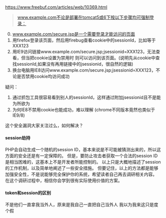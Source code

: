 
https://www.freebuf.com/articles/web/10369.html


>www.example.com不论是部署在tomcat5或6下按以下步骤均可强制登录：
 
 0. www.example.com/secure.jsp是一个需要登录才能访问的页面
 1. 用firefox登录该页面，然后用firebug查看cookie中的sessionId，比如等于XXX123
 2. 用IE9访问链接www.example.com/secure.jsp;jsessionid=XXX123，无法查看，但当把cookie设置为禁用时
 则可以访问到该页面。(说明先从cookie中查找sessionId,如果没有再用链接中的jsessionid，很自然的逻辑)
 3. 换台电脑用IE8访问www.example.com/secure.jsp;jsessionid=XXX123，不论是否禁用cookie均访问成功
 
 
疑问：

 1. 通过抓包工具很容易看到别人的sessionId，这样通过附加jsessionid且不是能为所欲为
 2. 为何IE8不禁用cookie也能成功，难以理解 (chrome不同版本竟然也类似于IE9/8)
 
 这个安全漏洞大家关注过么，如何解决？

#### session劫持 



PHP会自动生成一个随机的session ID，基本来说是不可能被猜测出来的，所以这方面的安全还是有一定保障的。
但是，要防止攻击者获取一个合法的session ID是相当困难的，这基本上不是开发者所能控制的。
以上只是大概地描述了session的工作机制，以及简单地阐述了一些安全措施。
但要记住，以上的方法都是能够加强安全性，不是说能够完全保护你的系统，希望读者自己再去调研相关内容。
在这个调研过程中，相信你会学到很有实际使用价值的方案。

#### token和session的区别



不是他们一直拿我当外人，原来是我自己一直把自己当外人 我以为我来这只是度个假
